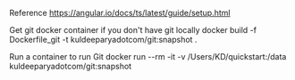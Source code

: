 Reference
https://angular.io/docs/ts/latest/guide/setup.html

Get git docker container if you don't have git locally
docker build -f Dockerfile_git -t kuldeeparyadotcom/git:snapshot .

Run a container to run Git
docker run --rm -it -v /Users/KD/quickstart:/data kuldeeparyadotcom/git:snapshot
